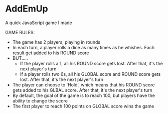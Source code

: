 # AddEmUp
A quick JavaScript game I made

GAME RULES:
- The game has 2 players, playing in rounds
- In each turn, a player rolls a dice as many times as he whishes. Each result get added to his ROUND score
- BUT.....
    - If the player rolls a 1, all his ROUND score gets lost. After that, it's the next player's turn
    - If a player rolls two 6s, all his GLOBAL score and ROUND score gets lost. After that, it's the next player's turn
- The player can choose to 'Hold', which means that his ROUND score gets added to his GLBAL score. After that, it's the next player's turn
- By default, the goal of the game is to reach 100, but players have the ability to change the score
- The first player to reach 100 points on GLOBAL score wins the game

